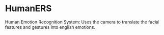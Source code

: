 # HumanERS
Human Emotion Recognition System: Uses the camera to translate the facial features and gestures into english emotions.
